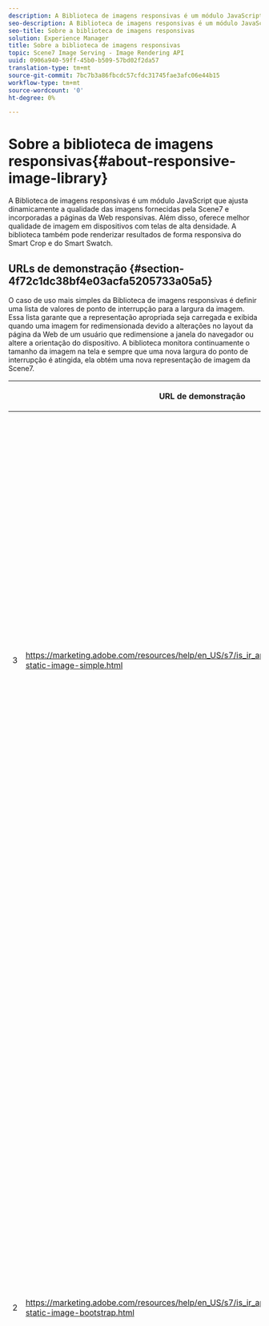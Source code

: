 ```yaml
---
description: A Biblioteca de imagens responsivas é um módulo JavaScript que ajusta dinamicamente a qualidade das imagens fornecidas pela Scene7 e incorporadas a páginas da Web responsivas. Além disso, oferece melhor qualidade de imagem em dispositivos com telas de alta densidade. A biblioteca também pode renderizar resultados de forma responsiva do Smart Crop e do Smart Swatch.
seo-description: A Biblioteca de imagens responsivas é um módulo JavaScript que ajusta dinamicamente a qualidade das imagens fornecidas pela Scene7 e incorporadas a páginas da Web responsivas. Além disso, oferece melhor qualidade de imagem em dispositivos com telas de alta densidade. A biblioteca também pode renderizar resultados de forma responsiva do Smart Crop e do Smart Swatch.
seo-title: Sobre a biblioteca de imagens responsivas
solution: Experience Manager
title: Sobre a biblioteca de imagens responsivas
topic: Scene7 Image Serving - Image Rendering API
uuid: 0906a940-59ff-45b0-b509-57bd02f2da57
translation-type: tm+mt
source-git-commit: 7bc7b3a86fbcdc57cfdc31745fae3afc06e44b15
workflow-type: tm+mt
source-wordcount: '0'
ht-degree: 0%

---
```



# Sobre a biblioteca de imagens responsivas{#about-responsive-image-library}

A Biblioteca de imagens responsivas é um módulo JavaScript que ajusta dinamicamente a qualidade das imagens fornecidas pela Scene7 e incorporadas a páginas da Web responsivas. Além disso, oferece melhor qualidade de imagem em dispositivos com telas de alta densidade. A biblioteca também pode renderizar resultados de forma responsiva do Smart Crop e do Smart Swatch.

## URLs de demonstração {#section-4f72c1dc38bf4e03acfa5205733a05a5}

O caso de uso mais simples da Biblioteca de imagens responsivas é definir uma lista de valores de ponto de interrupção para a largura da imagem. Essa lista garante que a representação apropriada seja carregada e exibida quando uma imagem for redimensionada devido a alterações no layout da página da Web de um usuário que redimensione a janela do navegador ou altere a orientação do dispositivo. A biblioteca monitora continuamente o tamanho da imagem na tela e sempre que uma nova largura do ponto de interrupção é atingida, ela obtém uma nova representação de imagem da Scene7.

<table id="table_3D3D3991B802461A888E1093C1217D26"> 
 <thead> 
  <tr> 
   <th colname="col01" class="entry"> </th> 
   <th colname="col1" class="entry"> <p>URL de demonstração </p> </th> 
   <th colname="col2" class="entry"> <p>Descrição </p> </th> 
  </tr> 
 </thead>
 <tbody> 
  <tr> 
   <td colname="col01"> <p>3 </p> </td> 
   <td colname="col1"> <p> <a href="https://marketing.adobe.com/resources/help/en_US/s7/is_ir_api/is_api/samples/responsive-static-image-simple.html" scope="external" format="https"> https://marketing.adobe.com/resources/help/en_US/s7/is_ir_api/is_api/samples/responsive-static-image-simple.html  </a> </p> <p> 
     <!-- http://sasha.s7qa.com/jira-bugs/S7-7729/responsive-static-image-simple.htm--> </p> </td> 
   <td colname="col2"> <p>Este é um exemplo simples onde a imagem responsiva está dentro de um container que utiliza 50% da largura da página da Web. Toda vez que a janela do navegador é redimensionada, a largura do container muda. Quando a largura da imagem atinge um dos pontos de interrupção configurados - que são definidos em 200, 400, 600 e 800 pixels para fins ilustrativos - uma nova representação é baixada e exibida. O objetivo é evitar carregar imagens grandes desnecessárias e economizar largura de banda da rede. </p> <p>Clique no URL para abrir a página da Web, redimensionar a janela do navegador e monitorar o tráfego da rede. </p> </td> 
  </tr> 
  <tr> 
   <td colname="col01"> <p>2 </p> </td> 
   <td colname="col1"> <p> <a href="https://marketing.adobe.com/resources/help/en_US/s7/is_ir_api/is_api/samples/responsive-static-image-bootstrap.html" format="https" scope="external"> https://marketing.adobe.com/resources/help/en_US/s7/is_ir_api/is_api/samples/responsive-static-image-bootstrap.html  </a> </p> <p> 
     <!-- http://sasha.s7qa.com/jira-bugs/S7-7729/responsive-static-image-bootstrap.htm--> </p> </td> 
   <td colname="col2"> <p>O exemplo de Bootstrap a seguir ilustra o mesmo caso de uso em uma página da Web. De acordo com o CSS do Bootstrap, a célula de layout à qual a imagem responsiva é adicionada pode ter uma das seguintes larguras: 360, 720 e 940 pixels. Esses são os valores exatos que são passados como pontos de interrupção para a Biblioteca de imagens responsivas. Dessa forma, a Scene7 garante que a largura de banda da rede do cliente seja usada de forma eficiente. Além disso, também garante que a imagem seja exibida no tamanho exato necessário, dado o layout atual da página da Web, sem que artefatos visuais dimensionem o navegador do lado do cliente. </p> <p>Clique no URL para abrir a página da Web, redimensione a janela do navegador para acessar diferentes pontos de interrupção de layout e monitorar o tráfego da rede. </p> <p>Casos de uso mais avançados incluem a associação de diferentes predefinições de imagens, ou comandos de disponibilização de imagens, ou ambos, com valores de ponto de interrupção diferentes. </p> </td> 
  </tr> 
  <tr> 
   <td colname="col01"> <p>3 </p> </td> 
   <td colname="col1"> <p> <a href="https://marketing.adobe.com/resources/help/en_US/s7/is_ir_api/is_api/samples/image-presets.html" format="https" scope="external"> https://marketing.adobe.com/resources/help/en_US/s7/is_ir_api/is_api/samples/image-presets.html  </a> </p> <p> 
     <!--http://sasha.s7qa.com/jira-bugs/S7-7729/image-presets.html--> </p> </td> 
   <td colname="col2"> <p>Neste próximo exemplo, são usadas as predefinições de imagem com qualidade de imagem e formato diferentes para tamanhos de ponto de interrupção diferentes. Para um pequeno ponto de interrupção, uma predefinição de baixa qualidade é aplicada, o que força o Serviço de imagem a retornar a imagem GIF compactada a seis cores apenas. Um ponto de interrupção médio está usando uma predefinição de imagem configurada para JPEG com alta compactação. O maior ponto de interrupção está associado a uma predefinição de imagem de alta qualidade usando PNG sem perdas. Esse método garante que imagens de alta qualidade sejam fornecidas a esses dispositivos, com base no pressuposto de que os dispositivos com telas maiores tenham maior largura de banda e potência de processamento. </p> <p>Clique no URL para abrir a página da Web, redimensione a janela do navegador da Web de maior para menor e observe como a qualidade da imagem diminui. </p> </td> 
  </tr> 
  <tr> 
   <td colname="col01"> <p>4 </p> </td> 
   <td colname="col1"> <p> <a href="https://marketing.adobe.com/resources/help/en_US/s7/is_ir_api/is_api/samples/crops.html" format="https" scope="external"> https://marketing.adobe.com/resources/help/en_US/s7/is_ir_api/is_api/samples/crops.html  </a> </p> <p> 
     <!--http://sasha.s7qa.com/jira-bugs/S7-7729/crops.html--> </p> </td> 
   <td colname="col2"> <p>Além das predefinições de imagem, é possível associar comandos específicos do Serviço de imagem a pontos de interrupção. O exemplo a seguir mostra como é possível recortar gradualmente a imagem do banner na região de interesse, à medida que o tamanho da imagem na tela fica menor. Aqui, o maior ponto de interrupção não tem nenhum comando do Image Serving, portanto a imagem do banner está totalmente visível. No ponto de interrupção médio aplica recorte moderado, tornando visível apenas o ponteiro com texto "Em execução". No ponto de interrupção pequeno, mais recorte é aplicado para que somente o produto seja exibido. </p> <p>Clique no URL para abrir a página da Web e redimensionar a janela do navegador. Observe como a imagem se expande gradualmente à medida que você vai de um tamanho maior para um menor. </p> </td> 
  </tr> 
  <tr> 
   <td colname="col01"> <p>5 </p> </td> 
   <td colname="col1"> <p> <a href="https://marketing.adobe.com/resources/help/en_US/s7/is_ir_api/is_api/samples/template.html" format="https" scope="external"> https://marketing.adobe.com/resources/help/en_US/s7/is_ir_api/is_api/samples/template.html  </a> </p> <p> 
     <!--http://sasha.s7qa.com/jira-bugs/S7-7729/template.html--> </p> </td> 
   <td colname="col2"> <p>Você também pode usar comandos de Serviço de Imagens com Modelos de Servidores de Imagens para controlar determinados parâmetros de modelo com base no tamanho da imagem. Neste próximo exemplo, um Modelo de disponibilização de imagem é usado em que o tamanho da fonte da sobreposição de texto é parametrizado usando o parâmetro <span class="codeph"> $fontsize </span>. A imagem responsiva é configurada para usar um tamanho de fonte maior para tamanhos de imagem menores, a fim de garantir que o texto sempre permaneça legível: </p> </td> 
  </tr> 
 </tbody> 
</table>

## Requisitos do sistema {#section-35ea9e9c79cc43d7bcefdc240340fba4}

**Hardware e software para servidor**

* Scene7 Image Serving 6.0.1 ou posterior.

**Requisitos mínimos do navegador cliente**

* Microsoft® Windows® 7 ou posterior; Mac OS X 10.8 ou posterior.
* Firefox 23, Safari 6, Chrome 29, IE 9 ou posterior.
* iOS 6 ou posterior.
* Certificado no iPhone3GS ou posterior e no iPad2 ou posterior (somente navegadores nativos).
* Android OS 2.3 ou posterior.
* O Internet Explorer em dispositivos móveis não é suportado no momento.

